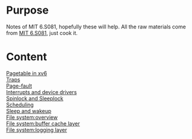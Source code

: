 # Purpose
Notes of MIT 6.S081, hopefully these will help. 
All the raw materials come from [MIT 6.S081](https://pdos.csail.mit.edu/6.828/2020/schedule.html), just cook it.

# Content
[Pagetable in xv6](https://github.com/guisongchen/notes-of-6.S081/blob/main/pagetable.md#pagetable-in-xv6)  
[Traps](https://github.com/guisongchen/notes-of-6.S081/blob/main/traps.md)  
[Page-fault](https://github.com/guisongchen/notes-of-6.S081/blob/main/page-fault.md)  
[Interrupts and device drivers](https://github.com/guisongchen/notes-of-6.S081/blob/main/interrupts_and_device_drivers.md)  
[Spinlock and Sleeplock](https://github.com/guisongchen/notes-of-6.S081/blob/main/spinlock%20and%20sleeplock.md)  
[Scheduling](https://github.com/guisongchen/notes-of-6.S081/blob/main/scheduling.md)  
[Sleep and wakeup](https://github.com/guisongchen/notes-of-6.S081/blob/main/sleep_and_wakeup.md)  
[File system:overview](https://github.com/guisongchen/notes-of-6.S081/blob/main/file%20system%20overview.md)  
[File system:buffer cache layer](https://github.com/guisongchen/notes-of-6.S081/blob/main/buffer%20cache%20layer%20of%20file%20system.md)  
[File system:logging layer](https://github.com/guisongchen/notes-of-6.S081/blob/main/logging%20layer%20of%20file%20system.md)
